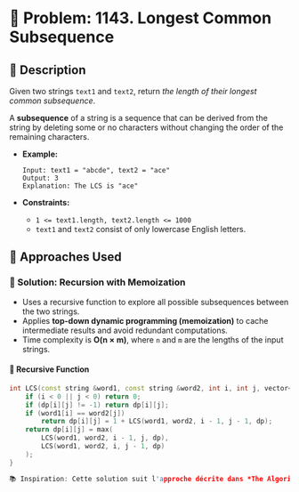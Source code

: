 # 🧩 Problem: 1143. Longest Common Subsequence

## 📜 Description

Given two strings `text1` and `text2`, return *the length of their longest common subsequence*.  

A **subsequence** of a string is a sequence that can be derived from the string by deleting some or no characters without changing the order of the remaining characters.

- **Example:**
    ```text
    Input: text1 = "abcde", text2 = "ace"
    Output: 3
    Explanation: The LCS is "ace"
    ```

- **Constraints:**
  - `1 <= text1.length, text2.length <= 1000`
  - `text1` and `text2` consist of only lowercase English letters.
## 🧠 Approaches Used

### 🔹 Solution: Recursion with Memoization
- Uses a recursive function to explore all possible subsequences between the two strings.
- Applies **top-down dynamic programming (memoization)** to cache intermediate results and avoid redundant computations.
- Time complexity is **O(n × m)**, where `n` and `m` are the lengths of the input strings.

#### 🔁 Recursive Function
```cpp
int LCS(const string &word1, const string &word2, int i, int j, vector<vector<int>> &dp) {
    if (i < 0 || j < 0) return 0;
    if (dp[i][j] != -1) return dp[i][j];
    if (word1[i] == word2[j])
        return dp[i][j] = 1 + LCS(word1, word2, i - 1, j - 1, dp);
    return dp[i][j] = max(
        LCS(word1, word2, i - 1, j, dp),
        LCS(word1, word2, i, j - 1, dp)
    );
}

📚 Inspiration: Cette solution suit l'approche décrite dans *The Algorithm Design Manual* Page (707)

